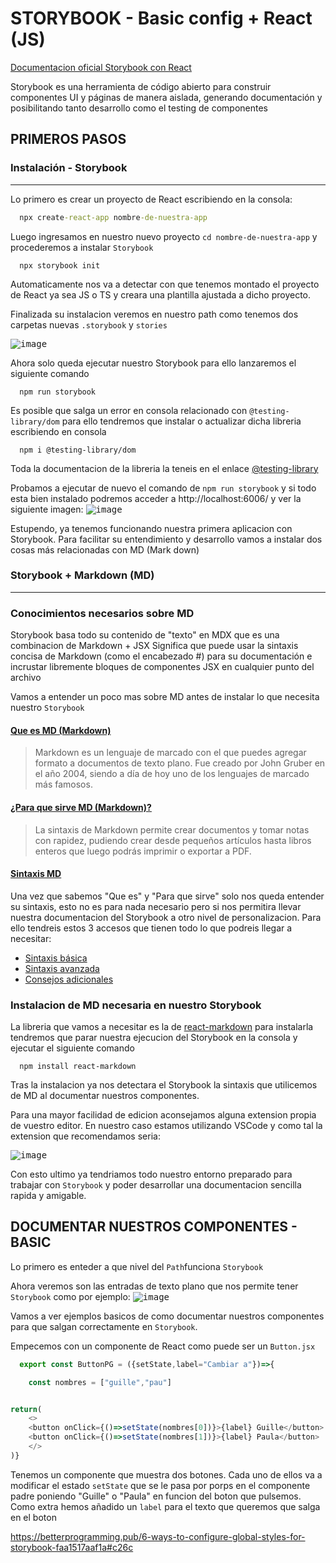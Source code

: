 # STORYBOOK - Basic config + React (JS)
[Documentacion oficial Storybook con React][storybookOfficialDocReact] 

Storybook es una herramienta de código abierto para construir componentes UI y páginas de manera aislada, generando documentación y posibilitando tanto desarrollo como el testing de componentes

## PRIMEROS PASOS 

### Instalación - Storybook
---
Lo primero es crear un proyecto de React escribiendo en la consola:

  ```cmd
    npx create-react-app nombre-de-nuestra-app
  ```
  
Luego ingresamos en nuestro nuevo proyecto `cd nombre-de-nuestra-app` y procederemos a instalar `Storybook`
  ```
    npx storybook init
  ```
Automaticamente nos va a detectar con que tenemos montado el proyecto de React ya sea JS o TS y creara una plantilla ajustada a dicho proyecto.

Finalizada su instalacion veremos en nuestro path como tenemos dos carpetas nuevas `.storybook` y `stories`

<kbd>![image](https://user-images.githubusercontent.com/32310561/224539931-35fcc969-0632-4d86-9b85-1bc09a7bec1f.png)</kbd>

Ahora solo queda ejecutar nuestro Storybook para ello lanzaremos el siguiente comando
  ```
    npm run storybook
  ```
Es posible que salga un error en consola relacionado con `@testing-library/dom` para ello tendremos que instalar o actualizar dicha libreria escribiendo en consola
  ```
    npm i @testing-library/dom
  ```
Toda la documentacion de la libreria la teneis en el enlace  [@testing-library][testingLibrarDomLibrary]

Probamos a ejecutar de nuevo el comando de `npm run storybook` y si todo esta bien instalado podremos acceder a http://localhost:6006/ y ver la siguiente imagen:
<kbd>![image](https://user-images.githubusercontent.com/32310561/224540411-72f4b444-d785-4cfe-a169-697bd0c4f7f2.png)</kbd>

Estupendo, ya tenemos funcionando nuestra primera aplicacion con Storybook. Para facilitar su entendimiento y desarrollo vamos a instalar dos cosas más relacionadas con MD (Mark down)


### Storybook + Markdown (MD)
---

### Conocimientos necesarios sobre MD
Storybook basa todo su contenido de "texto" en MDX que es una combinacion de Markdown + JSX Significa que puede usar la sintaxis concisa de Markdown (como el encabezado #) para su documentación e incrustar libremente bloques de componentes JSX en cualquier punto del archivo

Vamos a entender un poco mas sobre MD antes de instalar lo que necesita nuestro `Storybook`



  ####  [Que es MD (Markdown)][MarkDownQueEs]
  >Markdown es un lenguaje de marcado con el que puedes agregar formato a documentos de texto plano. Fue creado por John Gruber en el año 2004, siendo a día de hoy uno de los lenguajes de marcado más famosos.

  #### [¿Para que sirve MD (Markdown)?][MarkDownParaQueSeUtiliza]
  >La sintaxis de Markdown permite crear documentos y tomar notas con rapidez, pudiendo crear desde pequeños artículos hasta libros enteros que luego podrás imprimir o exportar a PDF.
  >
#### [Sintaxis MD][MDSintaxBasic]
Una vez que sabemos "Que es" y "Para que sirve" solo nos queda entender su sintaxis, esto no es para nada necesario pero si nos permitira llevar nuestra documentacion del Storybook a otro nivel de personalizacion. Para ello tendreis estos 3 accesos que tienen todo lo que podreis llegar a necesitar:
  * [Sintaxis básica][MDSintaxBasic]
  * [Sintaxis  avanzada][MDSintaxAdvance]
  * [Consejos adicionales][MDSintaxExtra]


### Instalacion de MD necesaria en nuestro Storybook
  
  La libreria que vamos a necesitar es la de [react-markdown][reactMarkdown] para instalarla tendremos que parar nuestra ejecucion del Storybook en la consola y ejecutar el siguiente comando
  ```
    npm install react-markdown
  ```
  Tras la instalacion ya nos detectara el Storybook la sintaxis que utilicemos de MD al documentar nuestros componentes.
  
  Para una mayor facilidad de edicion aconsejamos alguna extension propia de vuestro editor. En nuestro caso estamos utilizando VSCode y como tal la extension que recomendamos seria:
  
  <kbd>![image](https://user-images.githubusercontent.com/32310561/224542117-5e5a3aeb-70d2-48bf-b398-a0befd00c41d.png)</kbd>

  Con esto ultimo ya tendriamos todo nuestro entorno preparado para trabajar con `Storybook` y poder desarrollar una documentacion sencilla rapida y amigable. 
  
  
  
## DOCUMENTAR NUESTROS COMPONENTES - BASIC

Lo primero es enteder a que nivel del `Path`funciona `Storybook` 

Ahora veremos son las entradas de texto plano que nos permite tener `Storybook` como por ejemplo:
 <kbd>![image](https://user-images.githubusercontent.com/32310561/224542739-80c8e491-b415-4552-a3cb-60257700433b.png) </kbd>
 
 


Vamos a ver ejemplos basicos de como documentar nuestros componentes para que salgan correctamente en `Storybook`.

Empecemos con un componente de React como puede ser un `Button.jsx`

```javascript
  export const ButtonPG = ({setState,label="Cambiar a"})=>{

    const nombres = ["guille","pau"]


return(
    <>
    <button onClick={()=>setState(nombres[0])}>{label} Guille</button>
    <button onClick={()=>setState(nombres[1])}>{label} Paula</button>
    </>
)}

```
Tenemos un componente que muestra dos botones. Cada uno de ellos va a modificar el estado `setState` que se le pasa por porps en el componente padre poniendo "Guille" o "Paula" en funcion del boton que pulsemos. 
Como extra hemos añadido un `label` para el texto que queremos que salga en el boton



https://betterprogramming.pub/6-ways-to-configure-global-styles-for-storybook-faa1517aaf1a#c26c







[storybookOfficialDocReact]: https://storybook.js.org/docs/react/get-started/install
[testingLibrarDomLibrary]: https://www.npmjs.com/package/@testing-library/dom
[MarkDownParaQueSeUtiliza]: https://tutorialmarkdown.com/utilidad-markdown
[MarkDownQueEs]: https://tutorialmarkdown.com/markdown
[MDSintaxBasic]: https://tutorialmarkdown.com/sintaxis
[MDSintaxAdvance]: https://tutorialmarkdown.com/sintaxis-extendida
[MDSintaxExtra]: https://tutorialmarkdown.com/consejos
[reactMarkdown]:https://github.com/remarkjs/react-markdown


